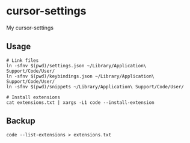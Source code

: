 # cursor-settings

My cursor-settings

## Usage
```
# Link files
ln -sfnv $(pwd)/settings.json ~/Library/Application\ Support/Code/User/
ln -sfnv $(pwd)/keybindings.json ~/Library/Application\ Support/Code/User/
ln -sfnv $(pwd)/snippets ~/Library/Application\ Support/Code/User/

# Install extensions
cat extensions.txt | xargs -L1 code --install-extension
```

## Backup
```
code --list-extensions > extensions.txt
```

